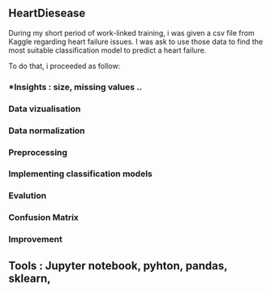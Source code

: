 ## HeartDiesease 

During my short period of work-linked training, i was given a csv file from Kaggle regarding heart failure issues.
I was ask to use those data to find the most suitable classification model to predict a heart failure. 

To do that, i proceeded as follow: 
### *Insights : size, missing values ..
### Data vizualisation 
### Data normalization 
### Preprocessing
### Implementing classification models 
### Evalution 
### Confusion Matrix 
### Improvement


## Tools : Jupyter notebook, pyhton, pandas, sklearn, 
